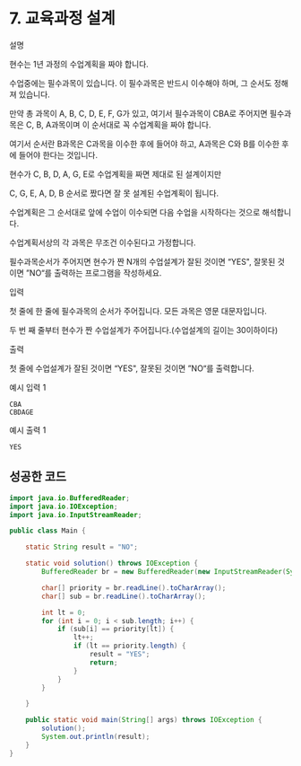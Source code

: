 # 7. 교육과정 설계

설명

현수는 1년 과정의 수업계획을 짜야 합니다.

수업중에는 필수과목이 있습니다. 이 필수과목은 반드시 이수해야 하며, 그 순서도 정해져 있습니다.

만약 총 과목이 A, B, C, D, E, F, G가 있고, 여기서 필수과목이 CBA로 주어지면 필수과목은 C, B, A과목이며 이 순서대로 꼭 수업계획을 짜야 합니다.

여기서 순서란 B과목은 C과목을 이수한 후에 들어야 하고, A과목은 C와 B를 이수한 후에 들어야 한다는 것입니다.

현수가 C, B, D, A, G, E로 수업계획을 짜면 제대로 된 설계이지만

C, G, E, A, D, B 순서로 짰다면 잘 못 설계된 수업계획이 됩니다.

수업계획은 그 순서대로 앞에 수업이 이수되면 다음 수업을 시작하다는 것으로 해석합니다.

수업계획서상의 각 과목은 무조건 이수된다고 가정합니다.

필수과목순서가 주어지면 현수가 짠 N개의 수업설계가 잘된 것이면 “YES", 잘못된 것이면 ”NO“를 출력하는 프로그램을 작성하세요.



입력

첫 줄에 한 줄에 필수과목의 순서가 주어집니다. 모든 과목은 영문 대문자입니다.

두 번 째 줄부터 현수가 짠 수업설계가 주어집니다.(수업설계의 길이는 30이하이다)



출력

첫 줄에 수업설계가 잘된 것이면 “YES", 잘못된 것이면 ”NO“를 출력합니다.



예시 입력 1 

```
CBA
CBDAGE
```

예시 출력 1

```
YES
```



## 성공한 코드

~~~java
import java.io.BufferedReader;
import java.io.IOException;
import java.io.InputStreamReader;

public class Main {

    static String result = "NO";

    static void solution() throws IOException {
        BufferedReader br = new BufferedReader(new InputStreamReader(System.in));

        char[] priority = br.readLine().toCharArray();
        char[] sub = br.readLine().toCharArray();

        int lt = 0;
        for (int i = 0; i < sub.length; i++) {
            if (sub[i] == priority[lt]) {
                lt++;
                if (lt == priority.length) {
                    result = "YES";
                    return;
                }
            }
        }

    }

    public static void main(String[] args) throws IOException {
        solution();
        System.out.println(result);
    }
}
~~~

